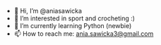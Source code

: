 - 👋 Hi, I’m @aniasawicka
- 👀 I’m interested in sport and crocheting :)
- 🌱 I’m currently learning Python (newbie)
- 📫 How to reach me: ania.sawicka3@gmail.com

<!---
aniasawicka/aniasawicka is a ✨ special ✨ repository because its `README.md` (this file) appears on your GitHub profile.
You can click the Preview link to take a look at your changes.
--->
